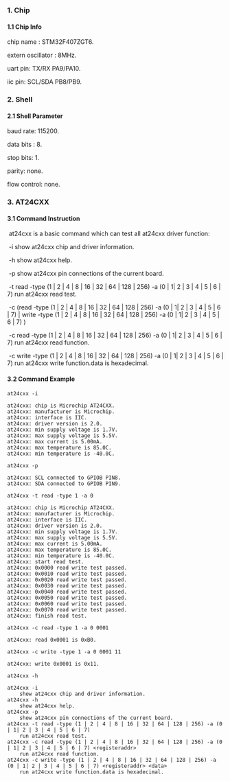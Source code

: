 ### 1. Chip

#### 1.1 Chip Info

chip name : STM32F407ZGT6.

extern oscillator : 8MHz.

uart pin: TX/RX PA9/PA10.

iic pin: SCL/SDA PB8/PB9.

### 2. Shell

#### 2.1 Shell Parameter

baud rate: 115200.

data bits : 8.

stop bits: 1.

parity: none.

flow control: none.

### 3. AT24CXX

#### 3.1 Command Instruction

​          at24cxx is a basic command which can test all at24cxx driver function:

​           -i          show at24cxx chip and driver information.

​           -h         show at24cxx help.

​           -p         show at24cxx pin connections of the current board.

​           -t  read -type (1 | 2 | 4 | 8 | 16 | 32 | 64 | 128 | 256) -a (0 | 1| 2 | 3 | 4 | 5 | 6 | 7)         run at24cxx read test.

​           -c (read -type (1 | 2 | 4 | 8 | 16 | 32 | 64 | 128 | 256) -a (0 | 1| 2 | 3 | 4 | 5 | 6 | 7)  <registeraddr>| write  -type (1 | 2 | 4 | 8 | 16 | 32 | 64 | 128 | 256) -a (0 | 1| 2 | 3 | 4 | 5 | 6 | 7)  <registeraddr> <data>)

​           -c read -type (1 | 2 | 4 | 8 | 16 | 32 | 64 | 128 | 256) -a (0 | 1| 2 | 3 | 4 | 5 | 6 | 7)  <registeraddr>        run at24cxx read function.

​           -c write -type (1 | 2 | 4 | 8 | 16 | 32 | 64 | 128 | 256) -a (0 | 1| 2 | 3 | 4 | 5 | 6 | 7)  <registeraddr> <data>        run at24cxx write function.data is hexadecimal.

#### 3.2 Command Example

```shell
at24cxx -i

at24cxx: chip is Microchip AT24CXX.
at24cxx: manufacturer is Microchip.
at24cxx: interface is IIC.
at24cxx: driver version is 2.0.
at24cxx: min supply voltage is 1.7V.
at24cxx: max supply voltage is 5.5V.
at24cxx: max current is 5.00mA.
at24cxx: max temperature is 85.0C.
at24cxx: min temperature is -40.0C.
```

```shell
at24cxx -p

at24cxx: SCL connected to GPIOB PIN8.
at24cxx: SDA connected to GPIOB PIN9.
```

```shell
at24cxx -t read -type 1 -a 0

at24cxx: chip is Microchip AT24CXX.
at24cxx: manufacturer is Microchip.
at24cxx: interface is IIC.
at24cxx: driver version is 2.0.
at24cxx: min supply voltage is 1.7V.
at24cxx: max supply voltage is 5.5V.
at24cxx: max current is 5.00mA.
at24cxx: max temperature is 85.0C.
at24cxx: min temperature is -40.0C.
at24cxx: start read test.
at24cxx: 0x0000 read write test passed.
at24cxx: 0x0010 read write test passed.
at24cxx: 0x0020 read write test passed.
at24cxx: 0x0030 read write test passed.
at24cxx: 0x0040 read write test passed.
at24cxx: 0x0050 read write test passed.
at24cxx: 0x0060 read write test passed.
at24cxx: 0x0070 read write test passed.
at24cxx: finish read test.
```

```shell
at24cxx -c read -type 1 -a 0 0001

at24cxx: read 0x0001 is 0xB0.
```

```shell
at24cxx -c write -type 1 -a 0 0001 11 

at24cxx: write 0x0001 is 0x11.
```

```shell
at24cxx -h

at24cxx -i
	show at24cxx chip and driver information.
at24cxx -h
	show at24cxx help.
at24cxx -p
	show at24cxx pin connections of the current board.
at24cxx -t read -type (1 | 2 | 4 | 8 | 16 | 32 | 64 | 128 | 256) -a (0 | 1| 2 | 3 | 4 | 5 | 6 | 7)
	run at24cxx read test.
at24cxx -c read -type (1 | 2 | 4 | 8 | 16 | 32 | 64 | 128 | 256) -a (0 | 1| 2 | 3 | 4 | 5 | 6 | 7) <registeraddr>
	run at24cxx read function.
at24cxx -c write -type (1 | 2 | 4 | 8 | 16 | 32 | 64 | 128 | 256) -a (0 | 1| 2 | 3 | 4 | 5 | 6 | 7) <registeraddr> <data>
	run at24cxx write function.data is hexadecimal.
```

